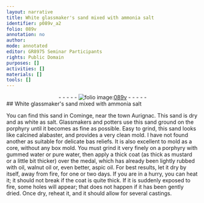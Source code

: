 ```yaml
---
layout: narrative
title: White glassmaker's sand mixed with ammonia salt
identifier: p089v_a2
folio: 089v
annotation: no
author:
mode: annotated
editor: GR8975 Seminar Participants
rights: Public Domain
purposes: []
activities: []
materials: []
tools: []
---
```


 <div class="folio" align="center">- - - - - <a href="http://gallica.bnf.fr/ark:/12148/btv1b10500001g/f184.image" target="_blank"><img src="https://cu-mkp.github.io/GR8975-edition/assets/photo-icon.png" alt="folio image: " style="display:inline-block; margin-bottom:-3px;"/>089v</a> - - - - - </div> 
## White glassmaker's sand mixed with ammonia salt

 
 You can find this sand in Cominge, near the town Aurignac. This sand is dry and as white as salt. Glassmakers and potters use this sand ground on the porphyry until it becomes as fine as possible. Easy to grind, this sand looks like calcined alabaster, and provides a very clean mold. I have not found another as suitable for delicate bas reliefs. It is also excellent to mold as a core, without any box mold. You must grind it very finely on a porphyry with gummed water or pure water, then apply a thick coat (as thick as mustard or a little bit thicker) over the medal, which has already been lightly rubbed with oil, walnut oil or, even better, aspic oil. For best results, let it dry by itself, away from fire, for one or two days. If you are in a hurry, you can heat it; it should not break if the coat is quite thick. If it is suddenly exposed to fire, some holes will appear; that does not happen if it has been gently dried. Once dry, reheat it, and it should allow for several castings. 
 